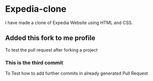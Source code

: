 # Expedia-clone
I have made a clone of Expedia Website using HTML and CSS.

## Added this fork to me profile
To test the pull request after forking a project

### This is the third commit
To Test how to add further commits in already generated Pull Request
